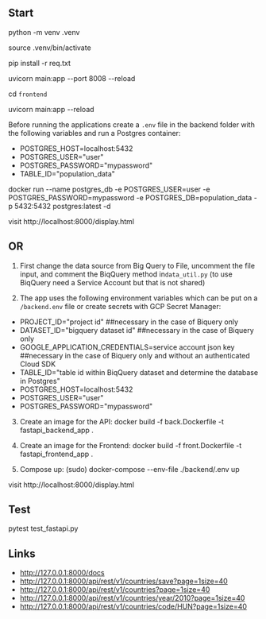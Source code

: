 
## Start

python -m venv .venv

source .venv/bin/activate

pip install -r req.txt

uvicorn main:app --port 8008 --reload

cd `frontend`

uvicorn main:app --reload


Before running the applications create a `.env` file in the backend folder with the following variables and run a Postgres container:

- POSTGRES_HOST=localhost:5432
- POSTGRES_USER="user"
- POSTGRES_PASSWORD="mypassword"
- TABLE_ID="population_data"

docker run --name postgres_db -e POSTGRES_USER=user -e POSTGRES_PASSWORD=mypassword -e POSTGRES_DB=population_data -p  5432:5432 postgres:latest -d

visit http://localhost:8000/display.html

## OR

1.  First change the data source from Big Query to File, uncomment the file input, and comment the BiqQuery method in`data_util.py` (to use BiqQuery need a Service Account but that is not shared)

2. The app uses the following environment variables which can be put on a `/backend.env` file or create secrets with GCP Secret Manager:

- PROJECT_ID="project id"                                           ##necessary in the case of Biquery only
- DATASET_ID="bigquery dataset id"                                  ##necessary in the case of Biquery only
- GOOGLE_APPLICATION_CREDENTIALS=service account json key           ##necessary in the case of Biquery only and without an authenticated Cloud SDK
- TABLE_ID="table id within BiqQuery dataset and determine the database in Postgres"
- POSTGRES_HOST=localhost:5432
- POSTGRES_USER="user"
- POSTGRES_PASSWORD="mypassword"

3. Create an image for the API: 
docker build -f back.Dockerfile -t fastapi_backend_app .

4. Create an image for the Frontend: 
docker build -f front.Dockerfile -t fastapi_frontend_app .

5. Compose up: 
(sudo) docker-compose --env-file ./backend/.env up

visit http://localhost:8000/display.html

## Test

pytest test_fastapi.py   

## Links

- http://127.0.0.1:8000/docs
- http://127.0.0.1:8000/api/rest/v1/countries/save?page=1size=40
- http://127.0.0.1:8000/api/rest/v1/countries?page=1size=40
- http://127.0.0.1:8000/api/rest/v1/countries/year/2010?page=1size=40
- http://127.0.0.1:8000/api/rest/v1/countries/code/HUN?page=1size=40

